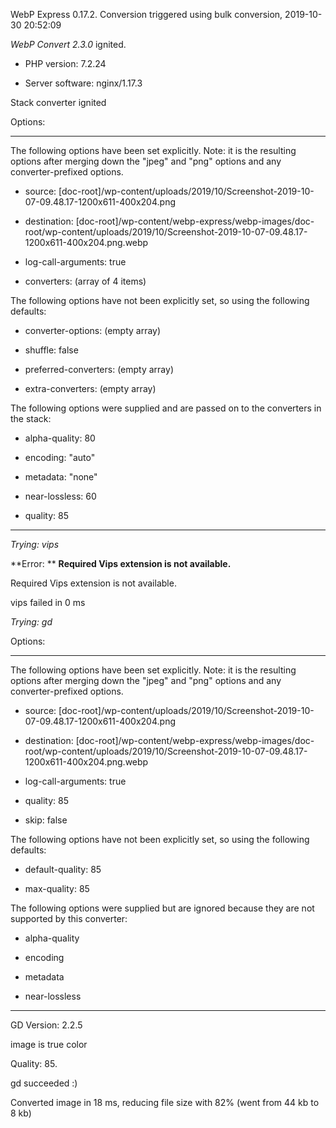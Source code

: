 WebP Express 0.17.2. Conversion triggered using bulk conversion, 2019-10-30 20:52:09

*WebP Convert 2.3.0*  ignited.
- PHP version: 7.2.24
- Server software: nginx/1.17.3

Stack converter ignited

Options:
------------
The following options have been set explicitly. Note: it is the resulting options after merging down the "jpeg" and "png" options and any converter-prefixed options.
- source: [doc-root]/wp-content/uploads/2019/10/Screenshot-2019-10-07-09.48.17-1200x611-400x204.png
- destination: [doc-root]/wp-content/webp-express/webp-images/doc-root/wp-content/uploads/2019/10/Screenshot-2019-10-07-09.48.17-1200x611-400x204.png.webp
- log-call-arguments: true
- converters: (array of 4 items)

The following options have not been explicitly set, so using the following defaults:
- converter-options: (empty array)
- shuffle: false
- preferred-converters: (empty array)
- extra-converters: (empty array)

The following options were supplied and are passed on to the converters in the stack:
- alpha-quality: 80
- encoding: "auto"
- metadata: "none"
- near-lossless: 60
- quality: 85
------------


*Trying: vips* 

**Error: ** **Required Vips extension is not available.** 
Required Vips extension is not available.
vips failed in 0 ms

*Trying: gd* 

Options:
------------
The following options have been set explicitly. Note: it is the resulting options after merging down the "jpeg" and "png" options and any converter-prefixed options.
- source: [doc-root]/wp-content/uploads/2019/10/Screenshot-2019-10-07-09.48.17-1200x611-400x204.png
- destination: [doc-root]/wp-content/webp-express/webp-images/doc-root/wp-content/uploads/2019/10/Screenshot-2019-10-07-09.48.17-1200x611-400x204.png.webp
- log-call-arguments: true
- quality: 85
- skip: false

The following options have not been explicitly set, so using the following defaults:
- default-quality: 85
- max-quality: 85

The following options were supplied but are ignored because they are not supported by this converter:
- alpha-quality
- encoding
- metadata
- near-lossless
------------

GD Version: 2.2.5
image is true color
Quality: 85. 
gd succeeded :)

Converted image in 18 ms, reducing file size with 82% (went from 44 kb to 8 kb)
